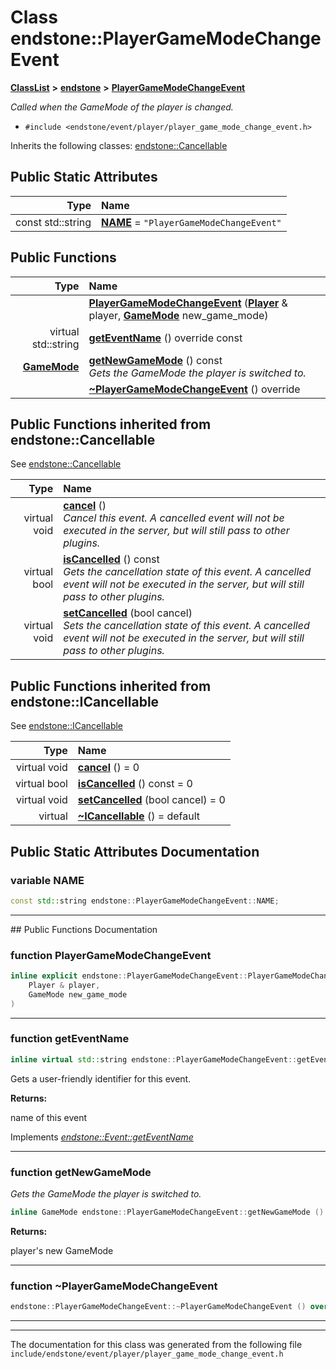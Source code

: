 

# Class endstone::PlayerGameModeChangeEvent



[**ClassList**](annotated.md) **>** [**endstone**](namespaceendstone.md) **>** [**PlayerGameModeChangeEvent**](classendstone_1_1PlayerGameModeChangeEvent.md)



_Called when the GameMode of the player is changed._ 

* `#include <endstone/event/player/player_game_mode_change_event.h>`



Inherits the following classes: [endstone::Cancellable](classendstone_1_1Cancellable.md)
































## Public Static Attributes

| Type | Name |
| ---: | :--- |
|  const std::string | [**NAME**](#variable-name)   = `"PlayerGameModeChangeEvent"`<br> |










































## Public Functions

| Type | Name |
| ---: | :--- |
|   | [**PlayerGameModeChangeEvent**](#function-playergamemodechangeevent) ([**Player**](classendstone_1_1Player.md) & player, [**GameMode**](namespaceendstone.md#enum-gamemode) new\_game\_mode) <br> |
| virtual std::string | [**getEventName**](#function-geteventname) () override const<br> |
|  [**GameMode**](namespaceendstone.md#enum-gamemode) | [**getNewGameMode**](#function-getnewgamemode) () const<br>_Gets the GameMode the player is switched to._  |
|   | [**~PlayerGameModeChangeEvent**](#function-playergamemodechangeevent) () override<br> |


## Public Functions inherited from endstone::Cancellable

See [endstone::Cancellable](classendstone_1_1Cancellable.md)

| Type | Name |
| ---: | :--- |
| virtual void | [**cancel**](classendstone_1_1Cancellable.md#function-cancel) () <br>_Cancel this event. A cancelled event will not be executed in the server, but will still pass to other plugins._  |
| virtual bool | [**isCancelled**](classendstone_1_1Cancellable.md#function-iscancelled) () const<br>_Gets the cancellation state of this event. A cancelled event will not be executed in the server, but will still pass to other plugins._  |
| virtual void | [**setCancelled**](classendstone_1_1Cancellable.md#function-setcancelled) (bool cancel) <br>_Sets the cancellation state of this event. A cancelled event will not be executed in the server, but will still pass to other plugins._  |


## Public Functions inherited from endstone::ICancellable

See [endstone::ICancellable](classendstone_1_1ICancellable.md)

| Type | Name |
| ---: | :--- |
| virtual void | [**cancel**](classendstone_1_1ICancellable.md#function-cancel) () = 0<br> |
| virtual bool | [**isCancelled**](classendstone_1_1ICancellable.md#function-iscancelled) () const = 0<br> |
| virtual void | [**setCancelled**](classendstone_1_1ICancellable.md#function-setcancelled) (bool cancel) = 0<br> |
| virtual  | [**~ICancellable**](classendstone_1_1ICancellable.md#function-icancellable) () = default<br> |
















































































## Public Static Attributes Documentation




### variable NAME 

```C++
const std::string endstone::PlayerGameModeChangeEvent::NAME;
```




<hr>
## Public Functions Documentation




### function PlayerGameModeChangeEvent 

```C++
inline explicit endstone::PlayerGameModeChangeEvent::PlayerGameModeChangeEvent (
    Player & player,
    GameMode new_game_mode
) 
```




<hr>



### function getEventName 

```C++
inline virtual std::string endstone::PlayerGameModeChangeEvent::getEventName () override const
```



Gets a user-friendly identifier for this event.




**Returns:**

name of this event 





        
Implements [*endstone::Event::getEventName*](classendstone_1_1Event.md#function-geteventname)


<hr>



### function getNewGameMode 

_Gets the GameMode the player is switched to._ 
```C++
inline GameMode endstone::PlayerGameModeChangeEvent::getNewGameMode () const
```





**Returns:**

player's new GameMode 





        

<hr>



### function ~PlayerGameModeChangeEvent 

```C++
endstone::PlayerGameModeChangeEvent::~PlayerGameModeChangeEvent () override
```




<hr>

------------------------------
The documentation for this class was generated from the following file `include/endstone/event/player/player_game_mode_change_event.h`

